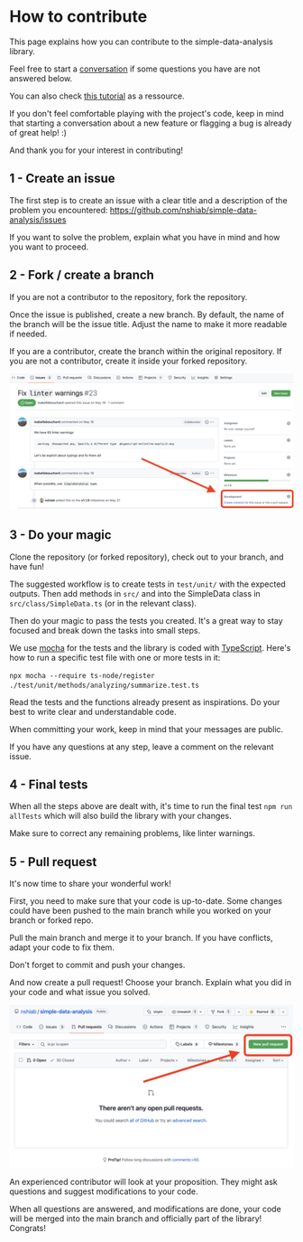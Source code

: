 # How to contribute

This page explains how you can contribute to the simple-data-analysis library.

Feel free to start a [conversation](https://github.com/nshiab/simple-data-analysis/discussions) if some questions you have are not answered below.

You can also check [this tutorial](https://github.com/firstcontributions/first-contributions) as a ressource.

If you don't feel comfortable playing with the project's code, keep in mind that starting a conversation about a new feature or flagging a bug is already of great help! :)

And thank you for your interest in contributing!

## 1 - Create an issue

The first step is to create an issue with a clear title and a description of the problem you encountered:
https://github.com/nshiab/simple-data-analysis/issues

If you want to solve the problem, explain what you have in mind and how you want to proceed.

## 2 - Fork / create a branch

If you are not a contributor to the repository, fork the repository.

Once the issue is published, create a new branch. By default, the name of the branch will be the issue title. Adjust the name to make it more readable if needed.

If you are a contributor, create the branch within the original repository. If you are not a contributor, create it inside your forked repository.

![A GitHubd issue](./assets/create-branch.png)

## 3 - Do your magic

Clone the repository (or forked repository), check out to your branch, and have fun!

The suggested workflow is to create tests in `test/unit/` with the expected outputs. Then add methods in `src/` and into the SimpleData class in `src/class/SimpleData.ts` (or in the relevant class).

Then do your magic to pass the tests you created. It's a great way to stay focused and break down the tasks into small steps.

We use [mocha](https://mochajs.org/) for the tests and the library is coded with [TypeScript](https://www.typescriptlang.org/). Here's how to run a specific test file with one or more tests in it:

`npx mocha --require ts-node/register ./test/unit/methods/analyzing/summarize.test.ts`

Read the tests and the functions already present as inspirations. Do your best to write clear and understandable code.

When committing your work, keep in mind that your messages are public.

If you have any questions at any step, leave a comment on the relevant issue.

## 4 - Final tests

When all the steps above are dealt with, it's time to run the final test `npm run allTests` which will also build the library with your changes.

Make sure to correct any remaining problems, like linter warnings.

## 5 - Pull request

It's now time to share your wonderful work!

First, you need to make sure that your code is up-to-date. Some changes could have been pushed to the main branch while you worked on your branch or forked repo.

Pull the main branch and merge it to your branch. If you have conflicts, adapt your code to fix them.

Don't forget to commit and push your changes.

And now create a pull request! Choose your branch. Explain what you did in your code and what issue you solved.

![A GitHub pull request.](./assets/pull-request.png)

An experienced contributor will look at your proposition. They might ask questions and suggest modifications to your code.

When all questions are answered, and modifications are done, your code will be merged into the main branch and officially part of the library! Congrats!
